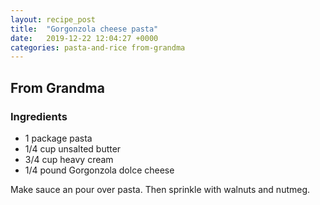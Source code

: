 ```yaml
---
layout: recipe_post
title:  "Gorgonzola cheese pasta"
date:   2019-12-22 12:04:27 +0000
categories: pasta-and-rice from-grandma
---
```


## From Grandma
### Ingredients
* 1 package pasta
* 1/4 cup unsalted butter
* 3/4 cup heavy cream
* 1/4 pound Gorgonzola dolce cheese


Make sauce an pour over pasta. Then sprinkle with walnuts and nutmeg.
